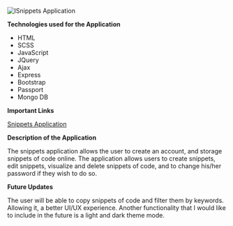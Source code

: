 ![ISnippets Application](https://i.imgur.com/vSuKcMU.png)

**Technologies used for the Application**

- HTML
- SCSS
- JavaScript
- JQuery
- Ajax
- Express
- Bootstrap
- Passport
- Mongo DB

**Important Links**

[Snippets Application ](https://github.com/lenilunderman/snippets-client)

**Description of the Application**

The snippets application allows the user to create an account, and storage snippets of code online. The application allows users to create snippets, edit snippets, visualize and delete snippets of code, and to change his/her password if they wish to do so.

**Future Updates**

The user will be able to copy snippets of code and filter them by keywords. Allowing it, a better UI/UX experience. Another functionality that I would like to include in the future is a light and dark theme mode.